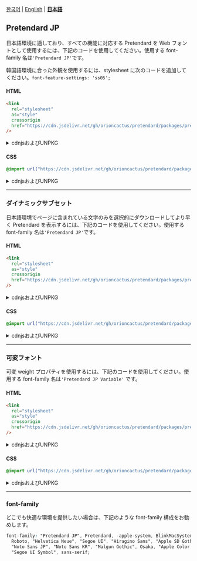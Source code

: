 [한국어](/packages/pretendard-jp/README.md) | [English](/packages/pretendard-jp/docs/en/README.md) | [**日本語**](/packages/pretendard-jp/docs/ja/README.md)

## Pretendard JP

日本語環境に適しており、すべての機能に対応する Pretendard を Web フォントとして使用するには、下記のコードを使用してください。使用する font-family 名は`'Pretendard JP'`です。

韓国語環境に合った外観を使用するには、stylesheet に次のコードを追加してください。`font-feature-settings: 'ss05';`

#### HTML

```html
<link
  rel="stylesheet"
  as="style"
  crossorigin
  href="https://cdn.jsdelivr.net/gh/orioncactus/pretendard/packages/pretendard-jp/dist/web/static/pretendard-jp.css"
/>
```

<details>

<summary>cdnjsおよびUNPKG</summary>

###### cdnjs

```html
<link
  rel="stylesheet"
  as="style"
  crossorigin
  href="https://cdnjs.cloudflare.com/ajax/libs/pretendard/1.3.3/static/pretendard-jp.css"
/>
```

###### UNPKG

```html
<link
  rel="stylesheet"
  as="style"
  crossorigin
  href="https://unpkg.com/pretendard@1.3.3/dist/web/static/pretendard-jp.css"
/>
```

</details>

#### CSS

```css
@import url("https://cdn.jsdelivr.net/gh/orioncactus/pretendard/packages/pretendard-jp/dist/web/static/pretendard-jp.css");
```

<details>

<summary>cdnjsおよびUNPKG</summary>

###### cdnjs

```css
@import url("https://cdnjs.cloudflare.com/ajax/libs/pretendard/1.3.3/static/pretendard-jp.css");
```

###### UNPKG

```css
@import url("https://unpkg.com/pretendard@1.3.3/dist/web/static/pretendard-jp.css");
```

</details>

---

### ダイナミックサブセット

日本語環境でページに含まれている文字のみを選択的にダウンロードしてより早く Pretendard を表示するには、下記のコードを使用してください。使用する font-family 名は`'Pretendard JP'`です。

#### HTML

```html
<link
  rel="stylesheet"
  as="style"
  crossorigin
  href="https://cdn.jsdelivr.net/gh/orioncactus/pretendard/packages/pretendard-jp/dist/web/static/pretendard-jp-dynamic-subset.css"
/>
```

<details>

<summary>cdnjsおよびUNPKG</summary>

###### cdnjs

```html
<link
  rel="stylesheet"
  as="style"
  crossorigin
  href="https://cdnjs.cloudflare.com/ajax/libs/pretendard/1.3.3/static/pretendard-jp-dynamic-subset.css"
/>
```

###### UNPKG

```html
<link
  rel="stylesheet"
  as="style"
  crossorigin
  href="https://unpkg.com/pretendard@1.3.3/dist/web/static/pretendard-jp-dynamic-subset.css"
/>
```

</details>

#### CSS

```css
@import url("https://cdn.jsdelivr.net/gh/orioncactus/pretendard/packages/pretendard-jp/dist/web/static/pretendard-jp-dynamic-subset.css");
```

<details>

<summary>cdnjsおよびUNPKG</summary>

###### cdnjs

```css
@import url("https://cdnjs.cloudflare.com/ajax/libs/pretendard/1.3.3/static/pretendard-jp-dynamic-subset.css");
```

###### UNPKG

```css
@import url("https://unpkg.com/pretendard@1.3.3/dist/web/static/pretendard-jp-dynamic-subset.css");
```

</details>

---

### 可変フォント

可変 weight プロパティを使用するには、下記のコードを使用してください。使用する font-family 名は`'Pretendard JP Variable'` です。

#### HTML

```html
<link
  rel="stylesheet"
  as="style"
  crossorigin
  href="https://cdn.jsdelivr.net/gh/orioncactus/pretendard/packages/pretendard-jp/dist/web/variable/pretendardvariable-jp.css"
/>
```

<details>

<summary>cdnjsおよびUNPKG</summary>

###### cdnjs

```html
<link
  rel="stylesheet"
  as="style"
  crossorigin
  href="https://cdnjs.cloudflare.com/ajax/libs/pretendard/1.3.3/variable/pretendardvariable-jp.css"
/>
```

###### UNPKG

```html
<link
  rel="stylesheet"
  as="style"
  crossorigin
  href="https://unpkg.com/pretendard@1.3.3/dist/web/variable/pretendardvariable-jp.css"
/>
```

</details>

#### CSS

```css
@import url("https://cdn.jsdelivr.net/gh/orioncactus/pretendard/packages/pretendard-jp/dist/web/variable/pretendardvariable-jp.css");
```

<details>

<summary>cdnjsおよびUNPKG</summary>

###### cdnjs

```css
@import url("https://cdnjs.cloudflare.com/ajax/libs/pretendard/1.3.3/variable/pretendardvariable-jp.css");
```

###### UNPKG

```css
@import url("https://unpkg.com/pretendard@1.3.3/dist/web/variable/pretendardvariable-jp.css");
```

</details>

---

### font-family

どこでも快適な環境を提供したい場合は、下記のような font-family 構成をお勧めします。

```css
font-family: "Pretendard JP", Pretendard, -apple-system, BlinkMacSystemFont, system-ui,
  Roboto, "Helvetica Neue", "Segoe UI", "Hiragino Sans", "Apple SD Gothic Neo", Meiryo,
  "Noto Sans JP", "Noto Sans KR", "Malgun Gothic", Osaka, "Apple Color Emoji", "Segoe UI Emoji",
  "Segoe UI Symbol", sans-serif;
```
